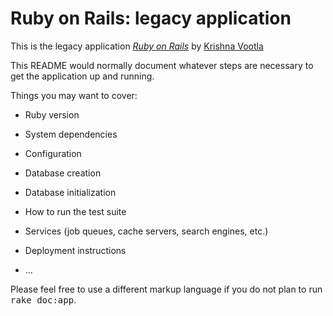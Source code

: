 # Ruby on Rails: legacy application
 
 This is the legacy application
 [*Ruby on Rails*](http://railstutorial.org/)
 by [Krishna Vootla](http://kvootla.com/)

This README would normally document whatever steps are necessary to get the
application up and running.

Things you may want to cover:

* Ruby version

* System dependencies

* Configuration

* Database creation

* Database initialization

* How to run the test suite

* Services (job queues, cache servers, search engines, etc.)

* Deployment instructions

* ...


Please feel free to use a different markup language if you do not plan to run
<tt>rake doc:app</tt>.
